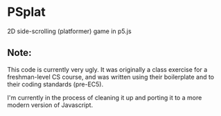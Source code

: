 # PSplat
2D side-scrolling (platformer) game in p5.js

## Note: 
This code is currently very ugly. It was originally a class exercise for a freshman-level CS course, and was written using their boilerplate and to their coding standards (pre-EC5).

I'm currently in the process of cleaning it up and porting it to a more modern version of Javascript.
